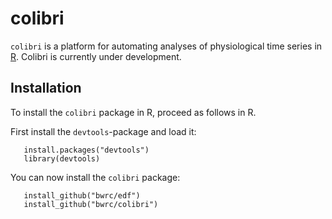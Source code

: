 colibri
=======

`colibri` is a platform for automating analyses of physiological time series in [R](https://www.r-project.org/). Colibri is currently under development.

Installation
------------
To install the `colibri` package in R, proceed as follows in R.

First install the `devtools`-package and load it:
```
   install.packages("devtools")
   library(devtools)
```

You can now install the `colibri` package:
```
   install_github("bwrc/edf")
   install_github("bwrc/colibri")
```

